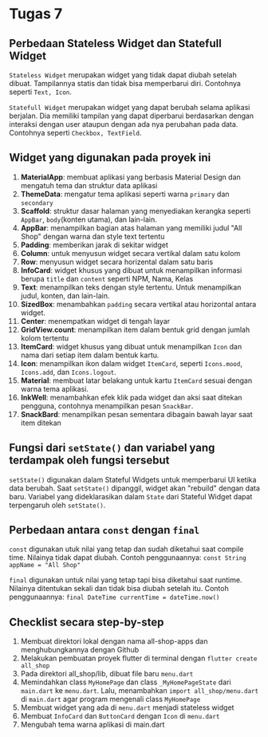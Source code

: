 # Tugas 7
## Perbedaan Stateless Widget dan Statefull Widget
`Stateless Widget` merupakan widget yang tidak dapat diubah setelah dibuat. Tampilannya statis dan tidak bisa memperbarui diri. Contohnya seperti `Text, Icon`.

`Statefull Widget` merupakan widget yang dapat berubah selama aplikasi berjalan. Dia memiliki tampilan yang dapat diperbarui berdasarkan dengan interaksi dengan user ataupun dengan ada nya perubahan pada data. Contohnya seperti `Checkbox, TextField`.

## Widget yang digunakan pada proyek ini
1) **MaterialApp**: membuat aplikasi yang berbasis Material Design dan mengatuh tema dan struktur data aplikasi
2) **ThemeData**: mengatur tema aplikasi seperti warna `primary` dan `secondary`
3) **Scaffold**: struktur dasar halaman yang menyediakan kerangka seperti `AppBar`, `body`(konten utama), dan lain-lain.
4) **AppBar**: menampilkan bagian atas halaman yang memiliki judul "All Shop" dengan warna dan style text tertentu
5) **Padding**: memberikan jarak di sekitar widget 
6) **Column**: untuk menyusun widget secara vertikal dalam satu kolom
7) **Row**: menyusun widget secara horizental dalam satu baris
8) **InfoCard**: widget khusus yang dibuat untuk menampilkan informasi berupa `title` dan `content` seperti NPM, Nama, Kelas
9) **Text**: menampilkan teks dengan style tertentu. Untuk menampilkan judul, konten, dan lain-lain.
10) **SizedBox**: menambahkan `padding` secara vertikal atau horizontal antara widget.
11) **Center**: menempatkan widget di tengah layar
12) **GridView.count**: menampilkan item dalam bentuk grid dengan jumlah kolom tertentu
13) **ItemCard**: widget khusus yang dibuat untuk menampilkan `Icon` dan nama dari setiap item dalam bentuk kartu.
14) **Icon**: menampilkan ikon dalam widget `ItemCard`, seperti `Icons.mood`, `Icons.add`, dan `Icons.logout`.
15) **Material**: membuat latar belakang untuk kartu `ItemCard` sesuai dengan warna tema aplikasi.
16) **InkWell**: menambahkan efek klik pada widget dan aksi saat ditekan pengguna, contohnya menampilkan pesan `SnackBar`.
17) **SnackBard**: menampilkan pesan sementara dibagain bawah layar saat item ditekan

## Fungsi dari `setState()` dan variabel yang terdampak oleh fungsi tersebut
`setState()` digunakan dalam Stateful Widgets untuk memperbarui UI ketika data berubah. Saat `setState()` dipanggil, widget akan "rebuild" dengan data baru. Variabel yang dideklarasikan dalam `State` dari Stateful Widget dapat terpengaruh oleh `setState()`.

## Perbedaan antara `const` dengan `final`
`const` digunakan utuk nilai yang tetap dan sudah diketahui saat compile time. Nilainya tidak dapat diubah. Contoh penggunaannya: `const String appName = "All Shop"`

`final` digunakan untuk nilai yang tetap tapi bisa diketahui saat runtime. Nilainya ditentukan sekali dan tidak bisa diubah setelah itu. Contoh penggunaannya: `final DateTime currentTime = dateTime.now()`

## Checklist secara step-by-step
1) Membuat direktori lokal dengan nama all-shop-apps dan menghubungkannya dengan Github
2) Melakukan pembuatan proyek flutter di terminal dengan `flutter create all_shop`
3) Pada direktori all_shop/lib, dibuat file baru `menu.dart`
4) Memindahkan class `MyHomePage` dan class `_MyHomePageState` dari `main.dart` ke `menu.dart`. Lalu, menambahkan `import all_shop/menu.dart` di `main.dart` agar program mengenali class `MyHomePage`
5) Membuat widget yang ada di `menu.dart` menjadi stateless widget
6) Membuat `InfoCard` dan `ButtonCard` dengan `Icon` di `menu.dart`
7) Mengubah tema warna aplikasi di main.dart

